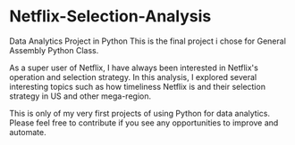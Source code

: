 # Netflix-Selection-Analysis
Data Analytics Project in Python
This is the final project i chose for General Assembly Python Class. 

As a super user of Netflix, I have always been interested in Netflix's operation and selection strategy. In this analysis, I explored several interesting topics such as how timeliness Netflix is and their selection strategy in US and other mega-region. 

This is only of my very first projects of using Python for data analytics. Please feel free to contribute if you see any opportunities to improve and automate. 
